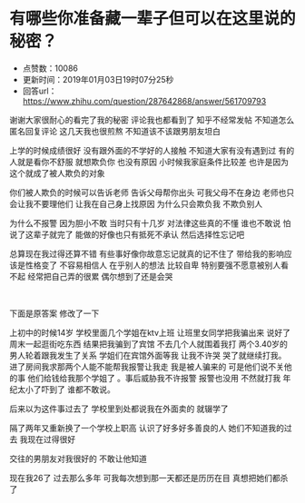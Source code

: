 # 有哪些你准备藏一辈子但可以在这里说的秘密？
- 点赞数：10086
- 更新时间：2019年01月03日19时07分25秒
- 回答url：https://www.zhihu.com/question/287642868/answer/561709793
<body>
 <p data-pid="zIbEWoUv">谢谢大家很耐心的看完了我的秘密 评论我也都看到了 知乎不经常发帖 不知道怎么匿名回复评论 这几天我也很煎熬 不知道该不该跟男朋友坦白</p>
 <p data-pid="lw3zanz5">上学的时候成绩很好 没有跟外面的不学好的人接触 不知道大家有没有遇到过 有的人就是看你不舒服 就想欺负你 也没有原因 小时候我家庭条件比较差 也许是因为这个就成了被人欺负的对象</p>
 <p data-pid="eJ7nCB3_">你们被人欺负的时候可以告诉老师 告诉父母帮你出头 可我父母不在身边 老师也只会让我不要理他们 让我在自己身上找原因 为什么只会欺负我 不欺负别人</p>
 <p data-pid="e49GQzyd">为什么不报警 因为胆小不敢 当时只有十几岁 对法律这些真的不懂 谁也不敢说 怕说了这辈子就完了 能做的好像也只有抵死不承认 然后选择性忘记吧</p>
 <p data-pid="WaaPc36U">总算现在我过得还算不错 有些事好像你故意忘记就真的记不住了 带给我的影响应该是性格变了 不容易相信人 在乎别人的想法 比较自卑 特别要强不愿意被别人看不起 经常把自己弄的很累 偶尔想到了还是会哭</p>
 <p class="ztext-empty-paragraph"><br></p>
 <p data-pid="cihBk9-u">下面是原答案 修改了一下</p>
 <p data-pid="lu2L_PvH">上初中的时候14岁 学校里面几个学姐在ktv上班 让班里女同学把我骗出来 说好了周末一起逛街吃东西 结果把我骗到了宾馆 不去几个人就围着我打 两个3.40岁的男人轮着跟我发生了关系 学姐们在宾馆外面等我 让我不许哭 哭了就继续打我。 进了房间我求那两个人能不能帮我报警让我走 我是被人骗来的 可是他们说不关他的事 他们给钱给我那个学姐了 。事后威胁我不许报警 报警也没用 不然就打我 年纪太小了吓到了 谁都不敢说。</p>
 <p data-pid="bSYXfI5R">后来以为这件事过去了 学校里到处都说我在外面卖的 就辍学了</p>
 <p data-pid="SS6CPIGu">隔了两年又重新换了一个学校上职高 认识了好多好多善良的人 她们不知道我的过去 我现在过得很好</p>
 <p data-pid="fV-dAYbY">交往的男朋友对我很好的 不敢让他知道</p>
 <p data-pid="EDpWq2tx">现在我26了 过去那么多年 可我每次想到那一天都还是历历在目 真想把她们都杀了</p>
</body>